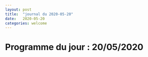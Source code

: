 ```yaml
---
layout: post
title:  "journal du 2020-05-20"
date:   2020-05-20
categories: welcome
---
```


# Programme du jour : 20/05/2020

